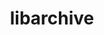 ---
title: "libarchive"
layout: cache
categories: [package, v0.20.1]
meta: {"versions": ["3.6.2"], "compilers": ["gcc@=11.1.0", "gcc@=7.3.1", "gcc@=7.5.0", "oneapi@=2023.0.0"], "oss": ["amzn2", "ubuntu18.04", "ubuntu20.04"], "platforms": ["linux"], "targets": ["aarch64", "neoverse_n1", "ppc64le", "x86_64", "x86_64_v3"], "stacks": ["aws-isc", "aws-isc-aarch64", "data-vis-sdk", "e4s", "e4s-oneapi", "e4s-power", "radiuss", "root"], "num_specs": 8, "num_specs_by_stack": {"root": 8, "aws-isc-aarch64": 2, "aws-isc": 1, "radiuss": 1, "e4s-power": 1, "e4s-oneapi": 1, "data-vis-sdk": 1, "e4s": 1}}
spec_details: [{"hash": "omxfvgkjmnwubd5n6mc4r6cqtymwibpi", "compiler": "gcc@=7.3.1", "versions": ["3.6.2"], "os": "amzn2", "platform": "linux", "target": "aarch64", "variants": ["build_system=autotools", "compression=bz2lib,lz4,lzma,lzo2,zlib,zstd", "crypto=mbedtls", "+iconv", "libs=shared,static", "programs=none", "xar=libxml2"], "stacks": ["root", "aws-isc-aarch64"], "size": "-", "tarball": "https://binaries.spack.io/releases/v0.20.1/build_cache/linux-amzn2-aarch64/gcc-7.3.1/libarchive-3.6.2/linux-amzn2-aarch64-gcc-7.3.1-libarchive-3.6.2-omxfvgkjmnwubd5n6mc4r6cqtymwibpi.spack"}, {"hash": "qncvpajoobhxcsylrteg6gnihhsvyaku", "compiler": "gcc@=7.3.1", "versions": ["3.6.2"], "os": "amzn2", "platform": "linux", "target": "neoverse_n1", "variants": ["build_system=autotools", "compression=bz2lib,lz4,lzma,lzo2,zlib,zstd", "crypto=mbedtls", "+iconv", "libs=shared,static", "programs=none", "xar=libxml2"], "stacks": ["root", "aws-isc-aarch64"], "size": "-", "tarball": "https://binaries.spack.io/releases/v0.20.1/build_cache/linux-amzn2-neoverse_n1/gcc-7.3.1/libarchive-3.6.2/linux-amzn2-neoverse_n1-gcc-7.3.1-libarchive-3.6.2-qncvpajoobhxcsylrteg6gnihhsvyaku.spack"}, {"hash": "7jgtjcd4qigsx4rg5vi225vstvq6gmyb", "compiler": "gcc@=7.3.1", "versions": ["3.6.2"], "os": "amzn2", "platform": "linux", "target": "x86_64_v3", "variants": ["build_system=autotools", "compression=bz2lib,lz4,lzma,lzo2,zlib,zstd", "crypto=mbedtls", "+iconv", "libs=shared,static", "programs=none", "xar=libxml2"], "stacks": ["root", "aws-isc"], "size": "-", "tarball": "https://binaries.spack.io/releases/v0.20.1/build_cache/linux-amzn2-x86_64_v3/gcc-7.3.1/libarchive-3.6.2/linux-amzn2-x86_64_v3-gcc-7.3.1-libarchive-3.6.2-7jgtjcd4qigsx4rg5vi225vstvq6gmyb.spack"}, {"hash": "uf4htenqxstfnzuacjwjrol5no5xp2fm", "compiler": "gcc@=7.5.0", "versions": ["3.6.2"], "os": "ubuntu18.04", "platform": "linux", "target": "x86_64_v3", "variants": ["build_system=autotools", "compression=bz2lib,lz4,lzma,lzo2,zlib,zstd", "crypto=mbedtls", "+iconv", "libs=shared,static", "programs=none", "xar=libxml2"], "stacks": ["root", "radiuss"], "size": "-", "tarball": "https://binaries.spack.io/releases/v0.20.1/build_cache/linux-ubuntu18.04-x86_64_v3/gcc-7.5.0/libarchive-3.6.2/linux-ubuntu18.04-x86_64_v3-gcc-7.5.0-libarchive-3.6.2-uf4htenqxstfnzuacjwjrol5no5xp2fm.spack"}, {"hash": "ydfqacarwdreizhlsub6jnttpwmfgumk", "compiler": "gcc@=11.1.0", "versions": ["3.6.2"], "os": "ubuntu20.04", "platform": "linux", "target": "ppc64le", "variants": ["build_system=autotools", "compression=bz2lib,lz4,lzma,lzo2,zlib,zstd", "crypto=mbedtls", "+iconv", "libs=shared,static", "programs=none", "xar=libxml2"], "stacks": ["root", "e4s-power"], "size": "-", "tarball": "https://binaries.spack.io/releases/v0.20.1/build_cache/linux-ubuntu20.04-ppc64le/gcc-11.1.0/libarchive-3.6.2/linux-ubuntu20.04-ppc64le-gcc-11.1.0-libarchive-3.6.2-ydfqacarwdreizhlsub6jnttpwmfgumk.spack"}, {"hash": "nnchzmlij724v6dzykw6slbcj4e57ysn", "compiler": "oneapi@=2023.0.0", "versions": ["3.6.2"], "os": "ubuntu20.04", "platform": "linux", "target": "x86_64", "variants": ["build_system=autotools", "compression=bz2lib,lz4,lzma,lzo2,zlib,zstd", "crypto=mbedtls", "+iconv", "libs=shared,static", "programs=none", "xar=libxml2"], "stacks": ["e4s-oneapi", "root"], "size": "-", "tarball": "https://binaries.spack.io/releases/v0.20.1/build_cache/linux-ubuntu20.04-x86_64/oneapi-2023.0.0/libarchive-3.6.2/linux-ubuntu20.04-x86_64-oneapi-2023.0.0-libarchive-3.6.2-nnchzmlij724v6dzykw6slbcj4e57ysn.spack"}, {"hash": "2mmoeotmbhb52h5wqnu3vl64cbtworej", "compiler": "gcc@=11.1.0", "versions": ["3.6.2"], "os": "ubuntu20.04", "platform": "linux", "target": "x86_64_v3", "variants": ["build_system=autotools", "compression=bz2lib,lz4,lzma,lzo2,zlib,zstd", "crypto=mbedtls", "+iconv", "libs=shared,static", "programs=none", "xar=expat"], "stacks": ["data-vis-sdk", "root"], "size": "-", "tarball": "https://binaries.spack.io/releases/v0.20.1/build_cache/linux-ubuntu20.04-x86_64_v3/gcc-11.1.0/libarchive-3.6.2/linux-ubuntu20.04-x86_64_v3-gcc-11.1.0-libarchive-3.6.2-2mmoeotmbhb52h5wqnu3vl64cbtworej.spack"}, {"hash": "6aotnncceassoxe34b4u5bhczysiceui", "compiler": "gcc@=11.1.0", "versions": ["3.6.2"], "os": "ubuntu20.04", "platform": "linux", "target": "x86_64_v3", "variants": ["build_system=autotools", "compression=bz2lib,lz4,lzma,lzo2,zlib,zstd", "crypto=mbedtls", "+iconv", "libs=shared,static", "programs=none", "xar=libxml2"], "stacks": ["e4s", "root"], "size": "-", "tarball": "https://binaries.spack.io/releases/v0.20.1/build_cache/linux-ubuntu20.04-x86_64_v3/gcc-11.1.0/libarchive-3.6.2/linux-ubuntu20.04-x86_64_v3-gcc-11.1.0-libarchive-3.6.2-6aotnncceassoxe34b4u5bhczysiceui.spack"}]
---